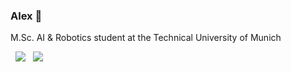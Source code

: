 ### Alex 🔭

M.Sc. AI & Robotics student at the Technical University of Munich

<!--
![alt text](helix_nebula_4k.jpg?raw=true)
 ![Stats](https://github-profile-summary-cards.vercel.app/api/cards/profile-details?username=alxschwrz&theme=monokai)
  &nbsp;&nbsp;![](https://github-profile-summary-cards.vercel.app/api/cards/most-commit-language?username=alxschwrz&theme=monokai)
  -->

 &nbsp;&nbsp;![](https://github-profile-summary-cards.vercel.app/api/cards/stats?username=alxschwrz&theme=default)
 &nbsp;&nbsp;![](https://github-profile-summary-cards.vercel.app/api/cards/most-commit-language?username=alxschwrz&theme=default)

<!--
**alxschwrz/alxschwrz** is a ✨ _special_ ✨ repository because its `README.md` (this file) appears on your GitHub profile.

![Git Status](https://github-readme-stats.vercel.app/api?username=alxschwrz&show_icons=true&hide_border=true&count_private=true&title_color=ffffff&text_color=c9cacc&bg_color=1d1f21)

![Top languages](https://github-readme-stats.vercel.app/api/top-langs/?username=alxschwrz&show_icons=true&hide_border=true&layout=compact&text_color=c9cacc&title_color=ffffff&bg_color=1d1f21)
-->
